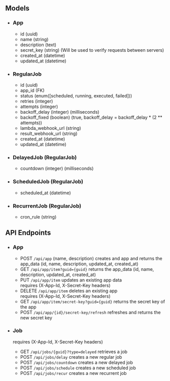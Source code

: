 ## Models

 - ### App
    - id (uuid)
    - name (string)
    - description (text)
    - secret_key (string) (Will be used to verify requests between servers)
    - created_at (datetime)
    - updated_at (datetime)

 - ### RegularJob
    - id (uuid)
    - app_id (FK)
    - status (enum([scheduled, running, executed, failed]))
    - retries (integer)
    - attempts (integer)
    - backoff_delay (integer) (milliseconds)
    - backoff_fixed (boolean) (true, backoff_delay = backoff_delay * (2 ** attempts))
    - lambda_webhook_url (string)
    - result_webhook_url (string)
    - created_at (datetime)
    - updated_at (datetime)

 - ### DelayedJob (RegularJob)
    - countdown (integer) (milliseconds)

 - ### ScheduledJob (RegularJob)
    - scheduled_at (datetime)

 - ### RecurrentJob (RegularJob)
    - cron_rule (string)


## API Endpoints

- ### App
    - POST `/api/app` (name, description)
        creates and app and returns the app_data (id, name, description, updated_at, created_at)
    - GET `/api/app/item?guid={guid}`
        returns the app_data (id, name, description, updated_at, created_at)
    - PUT `/api/app/item`
        updates an existing app data          
        requires (X-App-Id, X-Secret-Key headers)
    - DELETE `/api/app/item`
        deletes an existing app             
        requires (X-App-Id, X-Secret-Key headers)
    - GET `/api/app/item/secret-key?guid={guid}`
        returns the secret key of the app
    - POST `/api/app/{id}/secret-key/refresh`
        refreshes and returns the new secret key

- ### Job
    requires (X-App-Id, X-Secret-Key headers)        

    - GET `/api/jobs/{guid}?type=delayed`
        retrieves a job
    - POST `/api/jobs/delay`
        creates a new regular job
    - POST `/api/jobs/countdown`
        creates a new delayed job
    - POST `/api/jobs/schedule`
        creates a new scheduled job
    - POST `/api/jobs/recur`
        creates a new recurrent job
